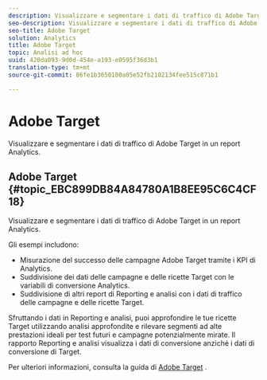 ```yaml
---
description: Visualizzare e segmentare i dati di traffico di Adobe Target in un report Analytics.
seo-description: Visualizzare e segmentare i dati di traffico di Adobe Target in un report Analytics.
seo-title: Adobe Target
solution: Analytics
title: Adobe Target
topic: Analisi ad hoc
uuid: 420da093-9d0d-454e-a193-e0595f36d3b1
translation-type: tm+mt
source-git-commit: 86fe1b3650100a05e52fb2102134fee515c871b1

---
```



# Adobe Target

Visualizzare e segmentare i dati di traffico di Adobe Target in un report Analytics.

## Adobe Target {#topic_EBC899DB84A84780A1B8EE95C6C4CF18}

Visualizzare e segmentare i dati di traffico di Adobe Target in un report Analytics.

Gli esempi includono:

* Misurazione del successo delle campagne Adobe Target tramite i KPI di Analytics.
* Suddivisione dei dati delle campagne e delle ricette Target con le variabili di conversione Analytics.
* Suddivisione di altri report di Reporting e analisi con i dati di traffico delle campagne e delle ricette Target.

Sfruttando i dati in Reporting e analisi, puoi approfondire le tue ricette Target utilizzando analisi approfondite e rilevare segmenti ad alte prestazioni ideali per test futuri e campagne potenzialmente mirate. Il rapporto Reporting e analisi visualizza i dati di conversione anziché i dati di conversione di Target.

Per ulteriori informazioni, consulta la guida di [Adobe Target](https://marketing.adobe.com/resources/help/en_US/target/) .
